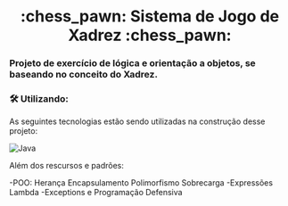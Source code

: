 <h1 align="center"> 
	:chess_pawn:  Sistema de Jogo de Xadrez  :chess_pawn:
</h1>

### Projeto de exercício de lógica e orientação a objetos, se baseando no conceito do Xadrez.

### 🛠 Utilizando:

As seguintes tecnologias estão sendo utilizadas na construção desse projeto:

![Java](https://img.shields.io/badge/java-%23ED8B00.svg?style=for-the-badge&logo=java&logoColor=white)

Além dos rescursos e padrões:

-POO:
Herança
Encapsulamento
Polimorfismo
Sobrecarga
-Expressões Lambda
-Exceptions e Programação Defensiva
